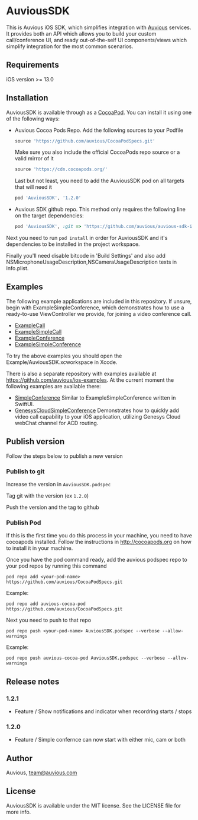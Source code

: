 # AuviousSDK

This is Auvious iOS SDK, which simplifies integration with [Auvious](https://auvious.com) services. It provides both an API which allows you to build your custom call/conference UI, and ready out-of-the-self UI components/views which simplify integration for the most common scenarios.

## Requirements

iOS version >= 13.0

## Installation

AuviousSDK is available through as a [CocoaPod](https://cocoapods.org). You can install it using one of the following ways:

- Auvious Cocoa Pods Repo. Add the following sources to your Podfile
  ```ruby
  source 'https://github.com/auvious/CocoaPodSpecs.git'
  ```
  Make sure you also include the official CocoaPods repo source or a valid mirror of it
  ```ruby
  source 'https://cdn.cocoapods.org/'
  ```
  Last but not least, you need to add the AuviousSDK pod on all targets that will need it
  ```ruby
  pod 'AuviousSDK', '1.2.0'
  ```
- Auvious SDK github repo. This method only requires the following line on the target dependencies:
  ```ruby
  pod 'AuviousSDK', :git => 'https://github.com/auvious/auvious-sdk-ios.git', :tag => '1.2.0'
  ```
  
Next you need to run `pod install` in order for AuviousSDK and it's dependencies to be installed in the project workspace.

Finally you'll need disable bitcode in 'Build Settings' and also add NSMicrophoneUsageDescription,NSCameraUsageDescription texts in Info.plist.

## Examples
The following example applications are included in this repository. If unsure, begin with ExampleSimpleConference, which demonstrates how to use a ready-to-use ViewController we provide, for joining a video conference call.

- [ExampleCall](Example/ExampleCall)
- [ExampleSimpleCall](Example/ExampleSimpleCall)
- [ExampleConference](Example/ExampleConference)
- [ExampleSimpleConference](Example/ExampleSimpleConference)

To try the above examples you should open the Example/AuviousSDK.xcworkspace in Xcode.

There is also a separate repository with examples available at https://github.com/auvious/ios-examples. At the current moment the following examples are available there:

- [SimpleConference](https://github.com/auvious/ios-examples/tree/master/SimpleConference) Similar to ExampleSimpleConference written in SwiftUI.
- [GenesysCloudSimpleConference](https://github.com/auvious/ios-examples/tree/master/GenesysCloudSimpleConference) Demonstrates how to quickly add video call capability to your iOS application, utilizing Genesys Cloud webChat channel for ACD routing.


## Publish version

Follow the steps below to publish a new version

### Publish to git
Increase the version in `AuviousSDK.podspec`

Tag git with the version (ex `1.2.0`)

Push the version and the tag to github

### Publish Pod
If this is the first time you do this process in your machine, you need to have cocoapods installed. Follow the instructions in http://cocoapods.org on how to install it in your machine. 

Once you have the pod command ready, add the auvious podspec repo to your pod repos by running this command 

```
pod repo add <your-pod-name> https://github.com/auvious/CocoaPodSpecs.git
```

Example: 

```
pod repo add auvious-cocoa-pod https://github.com/auvious/CocoaPodSpecs.git
```

Next you need to push to that repo

```
pod repo push <your-pod-name> AuviousSDK.podspec --verbose --allow-warnings
```

Example: 
```
pod repo push auvious-cocoa-pod AuviousSDK.podspec --verbose --allow-warnings
```
 
## Release notes

### 1.2.1

- Feature / Show notifications and indicator when recordring starts / stops

### 1.2.0

- Feature / Simple confernce can now start with either mic, cam or both 

## Author

Auvious, team@auvious.com

## License

AuviousSDK is available under the MIT license. See the LICENSE file for more info.
